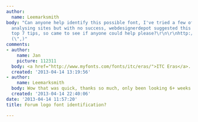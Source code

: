 ```yaml
---
author:
  name: Leemarksmith
body: "Can anyone help identify this possible font, I've tried a few of the automatic
  analysing sites but with no success, webdesignerdepot suggested this forum in in
  top 7 tips, so came to see if anyone could help please?\r\n\r\nhttp://img.photobucket.com/albums/v402/leemarksmith/small_sticker.jpg\r\n\r\nThanks
  (\",)"
comments:
- author:
    name: Jan
    picture: 112311
  body: <a href="http://www.myfonts.com/fonts/itc/eras/">ITC Eras</a>.
  created: '2013-04-14 13:19:56'
- author:
    name: Leemarksmith
  body: Wow that was quick, thanks so much, only been looking 6+ weeks (",)
  created: '2013-04-14 22:40:06'
date: '2013-04-14 11:57:20'
title: Forum logo font identification?

---
```

